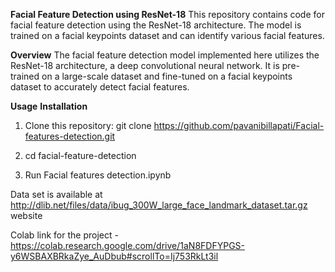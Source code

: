 **Facial Feature Detection using ResNet-18**
This repository contains code for facial feature detection using the ResNet-18 architecture. The model is trained on a facial keypoints dataset and can identify various facial features.

**Overview**
The facial feature detection model implemented here utilizes the ResNet-18 architecture, a deep convolutional neural network. It is pre-trained on a large-scale dataset and fine-tuned on a facial keypoints dataset to accurately detect facial features.

**Usage**
**Installation**
1. Clone this repository:
git clone https://github.com/pavanibillapati/Facial-features-detection.git

2. cd facial-feature-detection

3. Run Facial features detection.ipynb

Data set is available at http://dlib.net/files/data/ibug_300W_large_face_landmark_dataset.tar.gz website


Colab link for the project - https://colab.research.google.com/drive/1aN8FDFYPGS-y6WSBAXBRkaZye_AuDbub#scrollTo=Ij753RkLt3il
